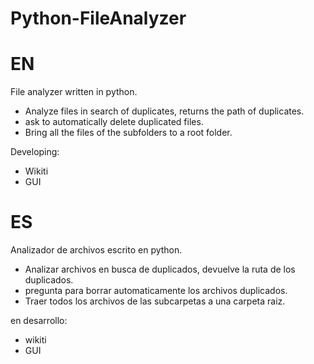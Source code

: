 # Python-FileAnalyzer

# EN

File analyzer written in python.

- Analyze files in search of duplicates, returns the path of duplicates.
- ask to automatically delete duplicated files.
- Bring all the files of the subfolders to a root folder.

Developing:
- Wikiti
- GUI



# ES

Analizador de archivos escrito en python.

- Analizar archivos en busca de duplicados, devuelve la ruta de los duplicados.
- pregunta para borrar automaticamente los archivos duplicados.
- Traer todos los archivos de las subcarpetas a una carpeta raiz.

en desarrollo:
- wikiti
- GUI
